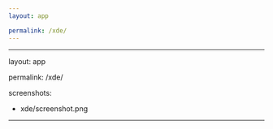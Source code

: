 ```yaml
---
layout: app

permalink: /xde/
---
```

---
layout: app

permalink: /xde/

screenshots:
  - xde/screenshot.png
---
